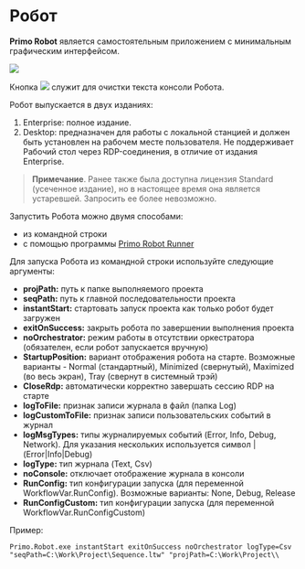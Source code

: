 # Робот

**Primo Robot** является самостоятельным приложением с минимальным графическим интерфейсом.

![](<../../.gitbook/assets/0 (8).png>)

Кнопка ![](<../../.gitbook/assets/4 (8).png>) служит для очистки текста консоли Робота.

Робот выпускается в двух изданиях:

1. Enterprise: полное издание.
2. Desktop: предназначен для работы с локальной станцией и должен быть установлен на рабочем месте пользователя. Не поддерживает Рабочий стол через RDP-соединения, в отличие от издания Enterprise.

> **Примечание**. Ранее также была доступна лицензия Standard (усеченное издание), но в настоящее время она является устаревшей. Запросить ее более невозможно.

Запустить Робота можно двумя способами:
* из командной строки
* с помощью программы [Primo Robot Runner](https://docs.primo-rpa.ru/primo-rpa/primo-robot/robot-runner/README)

Для запуска Робота из командной строки используйте следующие аргументы:

* **projPath:** путь к папке выполняемого проекта
* **seqPath:** путь к главной последовательности проекта
* **instantStart:** стартовать запуск проекта как только робот будет загружен
* **exitOnSuccess:** закрыть робота по завершении выполнения проекта
* **noOrchestrator:** режим работы в отсутствии оркестратора (обязателен, если робот запускается вручную)
* **StartupPosition:** вариант отображения робота на старте. Возможные варианты - Normal (стандартный), Minimized (свернутый), Maximized (во весь экран), Tray (свернут в системный трэй)
* **CloseRdp:** автоматически корректно завершать сессию RDP на старте
* **logToFile:** признак записи журнала в файл (папка Log)
* **logCustomToFile:** признак записи пользовательских событий в журнал
* **logMsgTypes:** типы журналируемых событий (Error, Info, Debug, Network). Для указания нескольких используется символ | (Error|Info|Debug)
* **logType:** тип журнала (Text, Csv)
* **noConsole:** отключает отображение журнала в консоли
* **RunConfig:** тип конфигурации запуска (для переменной WorkflowVar.RunConfig). Возможные варианты: None, Debug, Release
* **RunConfigCustom:** тип конфигурации запуска (для переменной WorkflowVar.RunConfigCustom)

Пример:

`Primo.Robot.exe instantStart exitOnSuccess noOrchestrator logType=Csv "seqPath=C:\Work\Project\Sequence.ltw" "projPath=C:\Work\Project\\`
